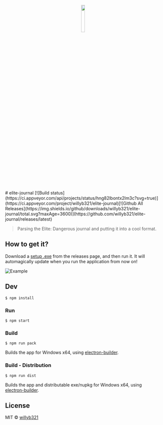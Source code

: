 <p align="center">
  <img src="https://github.com/willyb321/elite-journal/blob/master/build/icon.png?raw=true" width=15% height=15%/>
</p>
# elite-journal [![Build status](https://ci.appveyor.com/api/projects/status/hng82lbontx2lm3c?svg=true)](https://ci.appveyor.com/project/willyb321/elite-journal)[![Github All Releases](https://img.shields.io/github/downloads/willyb321/elite-journal/total.svg?maxAge=3600)](https://github.com/willyb321/elite-journal/releases/latest)

> Parsing the Elite: Dangerous journal and putting it into a cool format.

## How to get it?
Download a [setup .exe](https://github.com/willyb321/elite-journal/releases/latest) from the releases page, and then run it. It will automagically update when you run the application from now on!

![Example](https://raw.githubusercontent.com/willyb321/elite-journal/master/screenshot.png)

## Dev

```
$ npm install
```

### Run

```
$ npm start
```

### Build

```
$ npm run pack
```

Builds the app for Windows x64, using [electron-builder](https://github.com/electron-userland/electron-builder).


### Build - Distribution

```
$ npm run dist
```

Builds the app and distributable exe/nupkg for Windows x64, using [electron-builder](https://github.com/electron-userland/electron-builder).

## License

MIT © [willyb321](https://tehsuperwilly.tech)
